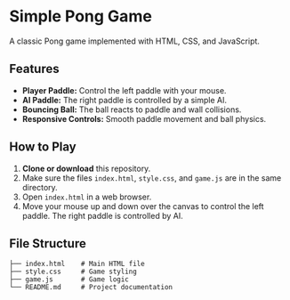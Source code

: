 # Simple Pong Game

A classic Pong game implemented with HTML, CSS, and JavaScript.

## Features

- **Player Paddle:** Control the left paddle with your mouse.
- **AI Paddle:** The right paddle is controlled by a simple AI.
- **Bouncing Ball:** The ball reacts to paddle and wall collisions.
- **Responsive Controls:** Smooth paddle movement and ball physics.

## How to Play

1. **Clone or download** this repository.
2. Make sure the files `index.html`, `style.css`, and `game.js` are in the same directory.
3. Open `index.html` in a web browser.
4. Move your mouse up and down over the canvas to control the left paddle. The right paddle is controlled by AI.

## File Structure

```
├── index.html    # Main HTML file
├── style.css     # Game styling
├── game.js       # Game logic
└── README.md     # Project documentation
```
